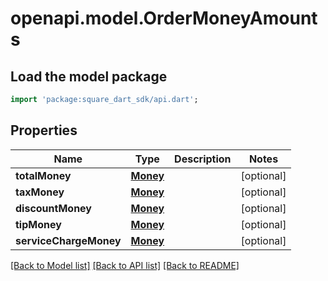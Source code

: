 # openapi.model.OrderMoneyAmounts

## Load the model package
```dart
import 'package:square_dart_sdk/api.dart';
```

## Properties
Name | Type | Description | Notes
------------ | ------------- | ------------- | -------------
**totalMoney** | [**Money**](Money.md) |  | [optional] 
**taxMoney** | [**Money**](Money.md) |  | [optional] 
**discountMoney** | [**Money**](Money.md) |  | [optional] 
**tipMoney** | [**Money**](Money.md) |  | [optional] 
**serviceChargeMoney** | [**Money**](Money.md) |  | [optional] 

[[Back to Model list]](../README.md#documentation-for-models) [[Back to API list]](../README.md#documentation-for-api-endpoints) [[Back to README]](../README.md)


